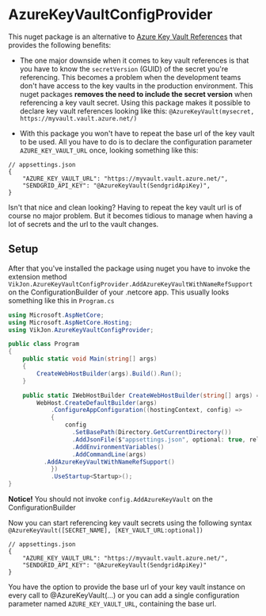 # AzureKeyVaultConfigProvider

This nuget package is an alternative to [Azure Key Vault References](https://docs.microsoft.com/en-us/azure/app-service/app-service-key-vault-references#reference-syntax) that provides 
the following benefits:

- The one major downside when it comes to key vault references is that you have to know the `secretVersion` (GUID) of the secret you're referencing. This becomes a problem
when the development teams don't have access to the key vaults in the production environment. This nuget packages **removes the need to include
the secret version** when referencing a key vault secret. Using this package makes it possible to declare key vault references looking like this: `@AzureKeyVault(mysecret, https://myvault.vault.azure.net/)`

- With this package you won't have to repeat the base url of the key vault to be used. All you have to do is to declare the configuration parameter `AZURE_KEY_VAULT_URL` once, looking something like this:

```
// appsettings.json
{
	"AZURE_KEY_VAULT_URL": "https://myvault.vault.azure.net/",
	"SENDGRID_API_KEY": "@AzureKeyVault(SendgridApiKey)",
}
```

Isn't that nice and clean looking? Having to repeat the key vault url is of course no major problem. But it becomes tidious to manage when having a lot of secrets and the url to the vault changes.

## Setup

After that you've installed the package using nuget you have to invoke the extension method `VikJon.AzureKeyVaultConfigProvider.AddAzureKeyVaultWithNameRefSupport` on the ConfigurationBuilder of your .netcore app. This usually looks something like this in `Program.cs`

```C#
using Microsoft.AspNetCore;
using Microsoft.AspNetCore.Hosting;
using VikJon.AzureKeyVaultConfigProvider;

public class Program
{
    public static void Main(string[] args)
    {
        CreateWebHostBuilder(args).Build().Run();
    }

    public static IWebHostBuilder CreateWebHostBuilder(string[] args) =>
        WebHost.CreateDefaultBuilder(args)
            .ConfigureAppConfiguration((hostingContext, config) =>
            {
            	config
                  .SetBasePath(Directory.GetCurrentDirectory())
                  .AddJsonFile($"appsettings.json", optional: true, reloadOnChange: true)
                  .AddEnvironmentVariables()
                  .AddCommandLine(args)
		  .AddAzureKeyVaultWithNameRefSupport()
            })
            .UseStartup<Startup>();
}
```
**Notice!** You should not invoke `config.AddAzureKeyVault` on the ConfigurationBuilder

Now you can start referencing key vault secrets using the following syntax `@AzureKeyVault([SECRET_NAME], [KEY_VAULT_URL:optional])` 

```
// appsettings.json
{
	"AZURE_KEY_VAULT_URL": "https://myvault.vault.azure.net/",
	"SENDGRID_API_KEY": "@AzureKeyVault(SendgridApiKey)"
}
```

You have the option to provide the base url of your key vault instance on every call to @AzureKeyVault(...) or you can add a single configuration parameter named `AZURE_KEY_VAULT_URL`, containing the base url.
